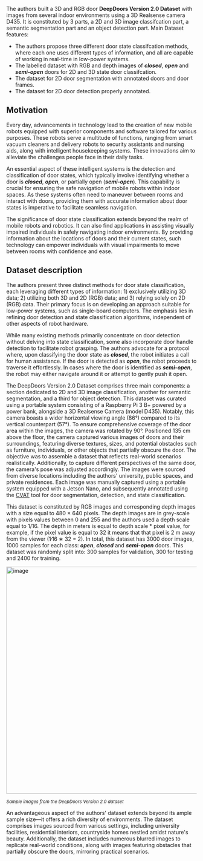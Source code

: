 The authors built a 3D and RGB door **DeepDoors Version 2.0 Dataset** with images from several indoor environments using a 3D Realsense camera D435. It is constituted by 3 parts, a 2D and 3D image classifcation part, a semantic segmentation part and an object detection part. Main Dataset features:

* The authors propose three different door state classifcation methods, where each one uses different types of information, and all are capable of working in real-time in low-power systems.
* The labelled dataset with RGB and depth images of ***closed***, ***open*** and ***semi-open*** doors for 2D and 3D state door classifcation.
* The dataset for 2D door segmentation with annotated doors and door frames.
* The dataset for 2D door detection properly annotated.

## Motivation

Every day, advancements in technology lead to the creation of new mobile robots equipped with superior components and software tailored for various purposes. These robots serve a multitude of functions, ranging from smart vacuum cleaners and delivery robots to security assistants and nursing aids, along with intelligent housekeeping systems. These innovations aim to alleviate the challenges people face in their daily tasks.

An essential aspect of these intelligent systems is the detection and classification of door states, which typically involve identifying whether a door is ***closed***, ***open***, or partially open (***semi-open***). This capability is crucial for ensuring the safe navigation of mobile robots within indoor spaces. As these systems often need to maneuver between rooms and interact with doors, providing them with accurate information about door states is imperative to facilitate seamless navigation.

The significance of door state classification extends beyond the realm of mobile robots and robotics. It can also find applications in assisting visually impaired individuals in safely navigating indoor environments. By providing information about the locations of doors and their current states, such technology can empower individuals with visual impairments to move between rooms with confidence and ease.

## Dataset description

The authors present three distinct methods for door state classification, each leveraging different types of information: 1) exclusively utilizing 3D data; 2) utilizing both 3D and 2D (RGB) data; and 3) relying solely on 2D (RGB) data. Their primary focus is on developing an approach suitable for low-power systems, such as single-board computers. The emphasis lies in refining door detection and state classification algorithms, independent of other aspects of robot hardware.

While many existing methods primarily concentrate on door detection without delving into state classification, some also incorporate door handle detection to facilitate robot grasping. The authors advocate for a protocol where, upon classifying the door state as ***closed***, the robot initiates a call for human assistance. If the door is detected as ***open***, the robot proceeds to traverse it effortlessly. In cases where the door is identified as ***semi-open***, the robot may either navigate around it or attempt to gently push it open.

The DeepDoors Version 2.0 Dataset comprises three main components: a section dedicated to 2D and 3D image classification, another for semantic segmentation, and a third for object detection. This dataset was curated using a portable system consisting of a Raspberry Pi 3 B+ powered by a power bank, alongside a 3D Realsense Camera (model D435). Notably, this camera boasts a wider horizontal viewing angle (86°) compared to its vertical counterpart (57°). To ensure comprehensive coverage of the door area within the images, the camera was rotated by 90°. Positioned 135 cm above the floor, the camera captured various images of doors and their surroundings, featuring diverse textures, sizes, and potential obstacles such as furniture, individuals, or other objects that partially obscure the door. The objective was to assemble a dataset that reflects real-world scenarios realistically. Additionally, to capture different perspectives of the same door, the camera's pose was adjusted accordingly. The images were sourced from diverse locations including the authors' university, public spaces, and private residences. Each image was manually captured using a portable system equipped with a Jetson Nano, and subsequently annotated using the [CVAT](https://www.cvat.ai/) tool for door segmentation, detection, and state classification.

This dataset is constituted by RGB images and corresponding depth images with a size equal to 480 × 640 pixels. The depth images are in grey-scale with pixels values between 0 and 255 and the authors used a depth scale equal to 1/16. The depth in meters is equal to depth scale * pixel value, for example, if the pixel value is equal to 32 it means that that pixel is 2 m away from the viewer (1∕16 ∗ 32 = 2). In total, this dataset has 3000 door images, 1000 samples for each class: ***open***, ***closed*** and ***semi-open*** doors. This dataset was randomly split into: 300 samples for validation, 300 for testing and 2400 for training.

<img src="https://github.com/dataset-ninja/deep-doors2/assets/120389559/e10edca8-9e7f-48f5-b279-5372dcf626ed" alt="image" width="600">

<span style="font-size: smaller; font-style: italic;">Sample images from the DeepDoors Version 2.0 dataset</span>

An advantageous aspect of the authors' dataset extends beyond its ample sample size—it offers a rich diversity of environments. The dataset comprises images sourced from various settings, including university facilities, residential interiors, countryside homes nestled amidst nature's beauty. Additionally, the dataset includes numerous blurred images to replicate real-world conditions, along with images featuring obstacles that partially obscure the doors, mirroring practical scenarios.

